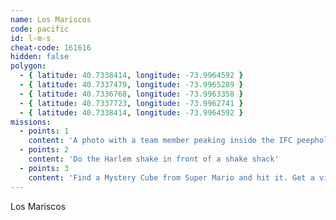 ```yaml
---
name: Los Mariscos
code: pacific
id: l-m-s
cheat-code: 161616
hidden: false
polygon:
  - { latitude: 40.7338414, longitude: -73.9964592 }
  - { latitude: 40.7337479, longitude: -73.9965289 }
  - { latitude: 40.7336768, longitude: -73.9963358 }
  - { latitude: 40.7337723, longitude: -73.9962741 }
  - { latitude: 40.7338414, longitude: -73.9964592 }
missions:
  - points: 1
    content: 'A photo with a team member peaking inside the IFC peephole.'
  - points: 2
    content: 'Do the Harlem shake in front of a shake shack'
  - points: 3
    content: 'Find a Mystery Cube from Super Mario and hit it. Get a video for a power up of 2 stars.'
---
```


Los Mariscos